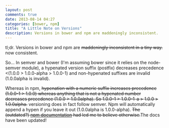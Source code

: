 ```yaml
---
layout: post
comments: true
date: 2013-08-14 04:27
categories: [bower, npm]
title: "A Little Note on Versions"
description: Versions in bower and npm are maddeningly inconsistent.
---
```

tl;dr. Versions in bower and npm are ~~maddeningly inconsistent in a tiny way.~~ now consistent.
<!-- more -->
So... In semver and bower (I'm assuming bower since it relies on the node-semver module), a hypenated version suffix (postfix) decreases precedence <(1.0.0 > 1.0.0-alpha > 1.0.0-1) and non-hypenated suffixes are invalid (1.0.0alpha is invalid).

Whereas in npm, ~~hypenation with a numeric suffix increases precedence (1.0.0-1 > 1.0.0) whereas anything that is not a hypenated number decreases precedence (1.0.0 > 1.0.0alpha). So 1.0.0-1 > 1.0.0-1-a > 1.0.0 > 1.0.0alpha.~~ versioning does in fact follow semver. Npm will automatically append a hypen if you leave it out (1.0.0alpha is 1.0.0-alpha). ~~The (outdated?) [npm documentation](https://npmjs.org/doc/json.html#version) had led me to believe otherwise.~~The docs have been updated!